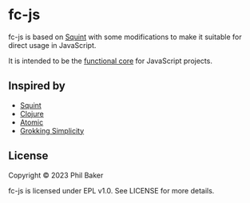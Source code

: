 # fc-js

fc-js is based on [Squint](https://github.com/squint-cljs/squint) with some modifications
to make it suitable for direct usage in JavaScript. 

It is intended to be the [functional core](https://www.destroyallsoftware.com/screencasts/catalog/functional-core-imperative-shell) 
for JavaScript projects.

## Inspired by
- [Squint](https://github.com/squint-cljs/squint)
- [Clojure](https://github.com/clojure/clojure)
- [Atomic](https://github.com/mlanza/atomic)
- [Grokking Simplicity](https://www.manning.com/books/grokking-simplicity)

## License

Copyright © 2023 Phil Baker

fc-js is licensed under EPL v1.0. See LICENSE for more details.
